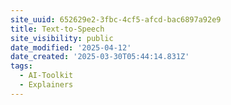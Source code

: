 ```yaml
---
site_uuid: 652629e2-3fbc-4cf5-afcd-bac6897a92e9
title: Text-to-Speech
site_visibility: public
date_modified: '2025-04-12'
date_created: '2025-03-30T05:44:14.831Z'
tags:
  - AI-Toolkit
  - Explainers
---
```
























































































